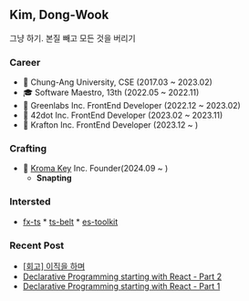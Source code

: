 ## Kim, Dong-Wook

그냥 하기. 본질 빼고 모든 것을 버리기

### Career

- 🏫 Chung-Ang University, CSE (2017.03 ~ 2023.02)
- 🎓 Software Maestro, 13th (2022.05 ~ 2022.11)
- 🏢 Greenlabs Inc. FrontEnd Developer (2022.12 ~ 2023.02)
- 🏢 42dot Inc. FrontEnd Developer (2023.02 ~ 2023.11)
- 🏢 Krafton Inc. FrontEnd Developer (2023.12 ~ )
 
### Crafting

- 🏢 [Kroma Key](https://github.com/kroma-key) Inc. Founder(2024.09 ~ )
  - **Snapting**

### Intersted

- [fx-ts](https://github.com/marpple/FxTS) *  [ts-belt](https://github.com/mobily/ts-belt) * [es-toolkit](https://github.com/toss/es-toolkit) 

### Recent Post

- [[회고] 이직을 하며](https://woodi97.github.io/blog/retrospect/retrospect-krafton)
- [Declarative Programming starting with React - Part 2](https://woodi97.github.io/blog/reactjs/declarative-programming-part2)
- [Declarative Programming starting with React - Part 1](https://woodi97.github.io/blog/reactjs/declarative-programming-part1)


